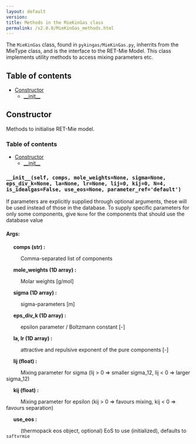 ```yaml
---
layout: default
version: 
title: Methods in the MieKinGas class
permalink: /v2.0.0/MieKinGas_methods.html
---
```


<!--- 
Generated at: 2023-11-06T11:26:46.872811
This is an auto-generated file, generated using the script at KineticGas/pyUtils/markdown_from_docstrings.py
The file is created by parsing the docstrings of the methods in the 
MieKinGas class. For instructions on how to use the parser routines, see the
file KineticGas/pyUtils/markdown_from_docstrings.py--->

The `MieKinGas` class, found in `pykingas/MieKinGas.py`, inherrits from the MieType class, and  is the interface to the 
RET-Mie Model. This class implements utility methods to access mixing parameters etc.

## Table of contents
  * [Constructor](#constructor)
    * [\_\_init\_\_](#__init__self-comps-mole_weightsnone-sigmanone-eps_div_knone-lanone-lrnone-lij0-kij0-n4-is_idealgasfalse-use_eosnone-parameter_refdefault)

## Constructor

Methods to initialise RET-Mie model.

### Table of contents
  * [Constructor](#constructor)
    * [\_\_init\_\_](#__init__self-comps-mole_weightsnone-sigmanone-eps_div_knone-lanone-lrnone-lij0-kij0-n4-is_idealgasfalse-use_eosnone-parameter_refdefault)


### `__init__(self, comps, mole_weights=None, sigma=None, eps_div_k=None, la=None, lr=None, lij=0, kij=0, N=4, is_idealgas=False, use_eos=None, parameter_ref='default')`
If parameters are explicitly supplied through optional arguments, these will be used instead of those in the database.
To supply specific parameters for only some components, give `None` for the components that should use the database
value


#### Args:

&nbsp;&nbsp;&nbsp;&nbsp; **comps (str) :** 

&nbsp;&nbsp;&nbsp;&nbsp; &nbsp;&nbsp;&nbsp;&nbsp;  Comma-separated list of components

&nbsp;&nbsp;&nbsp;&nbsp; **mole_weights (1D array) :** 

&nbsp;&nbsp;&nbsp;&nbsp; &nbsp;&nbsp;&nbsp;&nbsp;  Molar weights [g/mol]

&nbsp;&nbsp;&nbsp;&nbsp; **sigma (1D array) :** 

&nbsp;&nbsp;&nbsp;&nbsp; &nbsp;&nbsp;&nbsp;&nbsp;  sigma-parameters [m]

&nbsp;&nbsp;&nbsp;&nbsp; **eps_div_k (1D array) :** 

&nbsp;&nbsp;&nbsp;&nbsp; &nbsp;&nbsp;&nbsp;&nbsp;  epsilon parameter / Boltzmann constant [-]

&nbsp;&nbsp;&nbsp;&nbsp; **la, lr (1D array) :** 

&nbsp;&nbsp;&nbsp;&nbsp; &nbsp;&nbsp;&nbsp;&nbsp;  attractive and repulsive exponent of the pure components [-]

&nbsp;&nbsp;&nbsp;&nbsp; **lij (float) :** 

&nbsp;&nbsp;&nbsp;&nbsp; &nbsp;&nbsp;&nbsp;&nbsp;  Mixing parameter for sigma (lij > 0 => smaller sigma_12, lij < 0 => larger sigma_12)

&nbsp;&nbsp;&nbsp;&nbsp; **kij (float) :** 

&nbsp;&nbsp;&nbsp;&nbsp; &nbsp;&nbsp;&nbsp;&nbsp;  Mixing parameter for epsilon (kij > 0 => favours mixing, kij < 0 => favours separation)

&nbsp;&nbsp;&nbsp;&nbsp; **use_eos :** 

&nbsp;&nbsp;&nbsp;&nbsp; &nbsp;&nbsp;&nbsp;&nbsp;  (thermopack eos object, optional) EoS to use (initialized), defaults to `saftvrmie`

